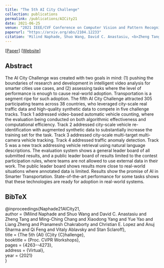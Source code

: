 ```yaml
---
title: "The 5th AI City Challenge"
collection: publications
permalink: /publications/AICity21
date: 2021-06-25
venue: "2021 IEEE/CVF Conference on Computer Vision and Pattern Recognition - 5th AI City Challenge Workshop"
paperurl: "https://arxiv.org/abs/2104.12233"
citation: 'Milind Naphade, Shuo Wang, David C. Anastasiu, <b>Zheng Tang</b>, Ming-Ching Chang, Xiaodong Yang, Yue Yao, Liang Zheng, Pranamesh Chakraborty, Christian E. Lopez, Anuj Sharma, Qi Feng, Vitaly Ablavsky and Stan Sclaroff. "The 5th AI City Challenge". <i>Proceedings of 2021 IEEE/CVF Conference on Computer Vision and Pattern Recognition Workshops (CVPRW 2021)</i>. 2021.'
---
```


[<a href="https://arxiv.org/abs/2104.12233">Paper</a>]
[<a href="https://www.aicitychallenge.org/2021-ai-city/">Website</a>]

## Abstract
The AI City Challenge was created with two goals in mind: (1) pushing the boundaries of research and development in intelligent video analysis for smarter cities use cases, and (2) assessing tasks where the level of performance is enough to cause real-world adoption. Transportation is a segment ripe for such adoption. The fifth AI City Challenge attracted 305 participating teams across 38 countries, who leveraged city-scale real traffic data and high-quality synthetic data to compete in five challenge tracks. Track 1 addressed video-based automatic vehicle counting, where the evaluation being conducted on both algorithmic effectiveness and computational efficiency. Track 2 addressed city-scale vehicle re-identification with augmented synthetic data to substantially increase the training set for the task. Track 3 addressed city-scale multi-target multi-camera vehicle tracking. Track 4 addressed traffic anomaly detection. Track 5 was a new track addressing vehicle retrieval using natural language descriptions. The evaluation system shows a general leader board of all submitted results, and a public leader board of results limited to the contest participation rules, where teams are not allowed to use external data in their work. The public leader board shows results more close to real-world situations where annotated data is limited. Results show the promise of AI in Smarter Transportation. State-of-the-art performance for some tasks shows that these technologies are ready for adoption in real-world systems.

## BibTeX
@inproceedings{Naphade21AICity21,  
author = {Milind Naphade and Shuo Wang and David C. Anastasiu and Zheng Tang and Ming-Ching Chang and Xiaodong Yang and Yue Yao and Liang Zheng and Pranamesh Chakraborty and Christian E. Lopez and Anuj Sharma and Qi Feng and Vitaly Ablavsky and Stan Sclaroff},  
title = {The 5th {AI} {C}ity {C}hallenge},  
booktitle = {Proc. CVPR Workshops},  
pages = {4263--4273},  
address = {Virtual},  
year = {2021}  
}
